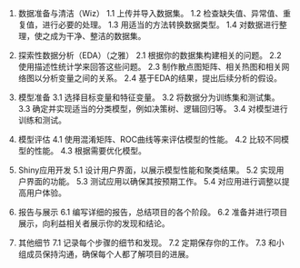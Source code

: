 1. 数据准备与清洁（Wiz）
1.1 上传并导入数据集。
1.2 检查缺失值、异常值、重复值，进行必要的处理。
1.3 用适当的方法转换数据类型。
1.4 对数据进行整理，使之成为干净、整洁的数据集。
   
3. 探索性数据分析（EDA）（之雅）
2.1 根据你的数据集构建相关的问题。
2.2 使用描述性统计学来回答这些问题。
2.3 制作散点图矩阵、相关热图和相关网络图以分析变量之间的关系。
2.4 基于EDA的结果，提出后续分析的假设。
3. 模型准备
3.1 选择目标变量和特征变量。
3.2 将数据分为训练集和测试集。
3.3 确定并实现适当的分类模型，例如决策树、逻辑回归等。
3.4 对模型进行训练和测试。
4. 模型评估
4.1 使用混淆矩阵、ROC曲线等来评估模型的性能。
4.2 比较不同模型的性能。
4.3 根据需要优化模型。
5. Shiny应用开发
5.1 设计用户界面，以展示模型性能和聚类结果。
5.2 实现用户界面的功能。
5.3 测试应用以确保其按预期工作。
5.4 对应用进行调整以提高用户体验。
6. 报告与展示
6.1 编写详细的报告，总结项目的各个阶段。
6.2 准备并进行项目展示，向利益相关者展示你的发现和结论。
7. 其他细节
7.1 记录每个步骤的细节和发现。
7.2 定期保存你的工作。
7.3 和小组成员保持沟通，确保每个人都了解项目的进展。
